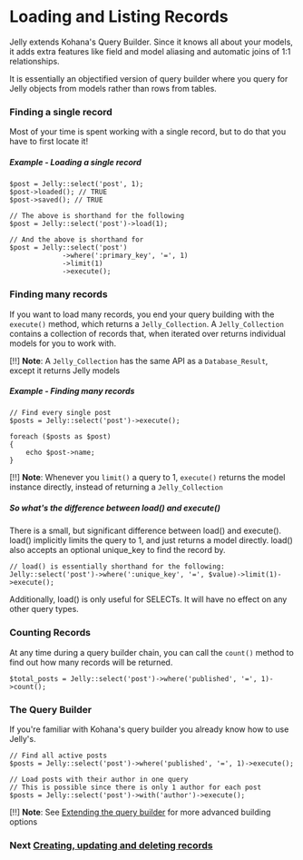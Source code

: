 # Loading and Listing Records

Jelly extends Kohana's Query Builder. Since it knows all about your models, it
adds extra features like field and model aliasing and automatic joins of 1:1
relationships.

It is essentially an objectified version of query builder where you query for
Jelly objects from models rather than rows from tables.

### Finding a single record

Most of your time is spent working with a single record, but to do that you
have to first locate it!

##### Example - Loading a single record

	$post = Jelly::select('post', 1);
	$post->loaded(); // TRUE
	$post->saved(); // TRUE
	
	// The above is shorthand for the following
	$post = Jelly::select('post')->load(1);
	
	// And the above is shorthand for
	$post = Jelly::select('post')
				 ->where(':primary_key', '=', 1)
				 ->limit(1)
				 ->execute();
				 
### Finding many records

If you want to load many records, you end your query building with the
`execute()` method, which returns a `Jelly_Collection`. A `Jelly_Collection` contains a
collection of records that, when iterated over returns individual models for
you to work with.

[!!] **Note**: A `Jelly_Collection` has the same API as a `Database_Result`, except it returns Jelly models

##### Example - Finding many records

	// Find every single post
	$posts = Jelly::select('post')->execute();

	foreach ($posts as $post)
	{
		echo $post->name;
	}

[!!] **Note**: Whenever you `limit()` a query to 1, `execute()` returns the model instance directly, instead of returning a `Jelly_Collection`

##### *So what's the difference between load() and execute()*

There is a small, but significant difference between load() and execute(). load() implicitly limits the query to 1, and just returns a model directly. load() also accepts an optional unique_key to find the record by.

    // load() is essentially shorthand for the following:
    Jelly::select('post')->where(':unique_key', '=', $value)->limit(1)->execute();
    
Additionally, load() is only useful for SELECTs. It will have no effect on any other query types.

### Counting Records

At any time during a query builder chain, you can call the `count()` method to
find out how many records will be returned.

	$total_posts = Jelly::select('post')->where('published', '=', 1)->count();

### The Query Builder

If you're familiar with Kohana's query builder you already know how to use Jelly's.

	// Find all active posts
	$posts = Jelly::select('post')->where('published', '=', 1)->execute();

	// Load posts with their author in one query
	// This is possible since there is only 1 author for each post
	$posts = Jelly::select('post')->with('author')->execute();

[!!] **Note**: See [Extending the query builder](jelly.extending-builder) for more advanced building options

### Next [Creating, updating and deleting records](jelly.cud)

